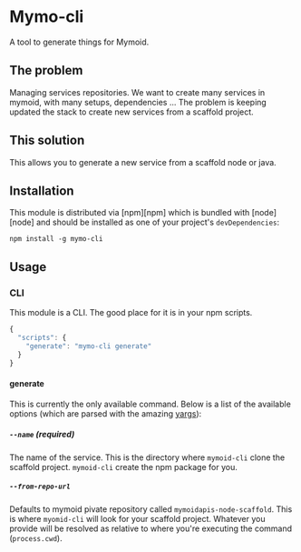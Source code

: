 # Mymo-cli

A tool to generate things for Mymoid.

## The problem

Managing services repositories. We want to create many services in mymoid, with
many setups, dependencies ... The problem is keeping updated the stack to create
new services from a scaffold project.

## This solution

This allows you to generate a new service from a scaffold node or java.

## Installation

This module is distributed via [npm][npm] which is bundled with [node][node] and
should be installed as one of your project's `devDependencies`:

```
npm install -g mymo-cli
```

## Usage

### CLI

This module is a CLI. The good place for it is in your npm scripts.

```javascript
{
  "scripts": {
    "generate": "mymo-cli generate"
  }
}
```

#### generate

This is currently the only available command. Below is a list of the available
options (which are parsed with the amazing
[yargs](https://github.com/yargs/yargs)):

##### `--name` (required)

The name of the service. This is the directory where `mymoid-cli` clone the
scaffold project. `mymoid-cli` create the npm package for you.

##### `--from-repo-url`

Defaults to mymoid pivate repository called `mymoidapis-node-scaffold`. This is
where `myomid-cli` will look for your scaffold project. Whatever you provide
will be resolved as relative to where you're executing the command
(`process.cwd`).
